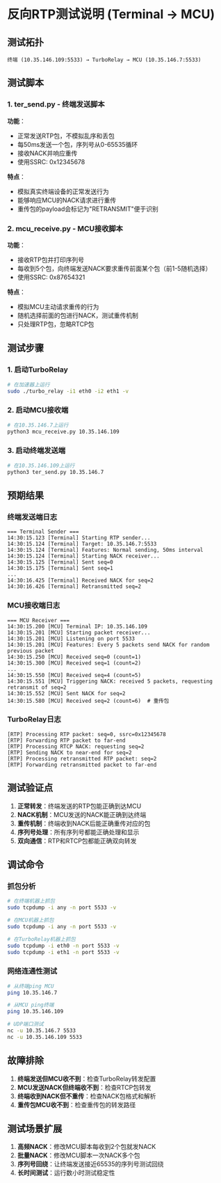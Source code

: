 # 反向RTP测试说明 (Terminal → MCU)

## 测试拓扑
```
终端 (10.35.146.109:5533) → TurboRelay → MCU (10.35.146.7:5533)
```

## 测试脚本

### 1. ter_send.py - 终端发送脚本
**功能**：
- 正常发送RTP包，不模拟乱序和丢包
- 每50ms发送一个包，序列号从0-65535循环
- 接收NACK并响应重传
- 使用SSRC: 0x12345678

**特点**：
- 模拟真实终端设备的正常发送行为
- 能够响应MCU的NACK请求进行重传
- 重传包的payload会标记为"RETRANSMIT"便于识别

### 2. mcu_receive.py - MCU接收脚本
**功能**：
- 接收RTP包并打印序列号
- 每收到5个包，向终端发送NACK要求重传前面某个包（前1-5随机选择）
- 使用SSRC: 0x87654321

**特点**：
- 模拟MCU主动请求重传的行为
- 随机选择前面的包进行NACK，测试重传机制
- 只处理RTP包，忽略RTCP包

## 测试步骤

### 1. 启动TurboRelay
```bash
# 在加速器上运行
sudo ./turbo_relay -i1 eth0 -i2 eth1 -v
```

### 2. 启动MCU接收端
```bash
# 在10.35.146.7上运行
python3 mcu_receive.py 10.35.146.109
```

### 3. 启动终端发送端
```bash
# 在10.35.146.109上运行
python3 ter_send.py 10.35.146.7
```

## 预期结果

### 终端发送端日志
```
=== Terminal Sender ===
14:30:15.123 [Terminal] Starting RTP sender...
14:30:15.124 [Terminal] Target: 10.35.146.7:5533
14:30:15.124 [Terminal] Features: Normal sending, 50ms interval
14:30:15.124 [Terminal] Starting NACK receiver...
14:30:15.125 [Terminal] Sent seq=0
14:30:15.175 [Terminal] Sent seq=1
...
14:30:16.425 [Terminal] Received NACK for seq=2
14:30:16.426 [Terminal] Retransmitted seq=2
```

### MCU接收端日志
```
=== MCU Receiver ===
14:30:15.200 [MCU] Terminal IP: 10.35.146.109
14:30:15.201 [MCU] Starting packet receiver...
14:30:15.201 [MCU] Listening on port 5533
14:30:15.201 [MCU] Features: Every 5 packets send NACK for random previous packet
14:30:15.250 [MCU] Received seq=0 (count=1)
14:30:15.300 [MCU] Received seq=1 (count=2)
...
14:30:15.550 [MCU] Received seq=4 (count=5)
14:30:15.551 [MCU] Triggering NACK: received 5 packets, requesting retransmit of seq=2
14:30:15.552 [MCU] Sent NACK for seq=2
14:30:15.580 [MCU] Received seq=2 (count=6)  # 重传包
```

### TurboRelay日志
```
[RTP] Processing RTP packet: seq=0, ssrc=0x12345678
[RTP] Forwarding RTP packet to far-end
[RTP] Processing RTCP NACK: requesting seq=2
[RTP] Sending NACK to near-end for seq=2
[RTP] Processing retransmitted RTP packet: seq=2
[RTP] Forwarding retransmitted packet to far-end
```

## 测试验证点

1. **正常转发**：终端发送的RTP包能正确到达MCU
2. **NACK机制**：MCU发送的NACK能正确到达终端
3. **重传机制**：终端收到NACK后能正确重传对应的包
4. **序列号处理**：所有序列号都能正确处理和显示
5. **双向通信**：RTP和RTCP包都能正确双向转发

## 调试命令

### 抓包分析
```bash
# 在终端机器上抓包
sudo tcpdump -i any -n port 5533 -v

# 在MCU机器上抓包
sudo tcpdump -i any -n port 5533 -v

# 在TurboRelay机器上抓包
sudo tcpdump -i eth0 -n port 5533 -v
sudo tcpdump -i eth1 -n port 5533 -v
```

### 网络连通性测试
```bash
# 从终端ping MCU
ping 10.35.146.7

# 从MCU ping终端
ping 10.35.146.109

# UDP端口测试
nc -u 10.35.146.7 5533
nc -u 10.35.146.109 5533
```

## 故障排除

1. **终端发送但MCU收不到**：检查TurboRelay转发配置
2. **MCU发送NACK但终端收不到**：检查RTCP包转发
3. **终端收到NACK但不重传**：检查NACK包格式和解析
4. **重传包MCU收不到**：检查重传包的转发路径

## 测试场景扩展

1. **高频NACK**：修改MCU脚本每收到2个包就发NACK
2. **批量NACK**：修改MCU脚本一次NACK多个包
3. **序列号回绕**：让终端发送接近65535的序列号测试回绕
4. **长时间测试**：运行数小时测试稳定性 